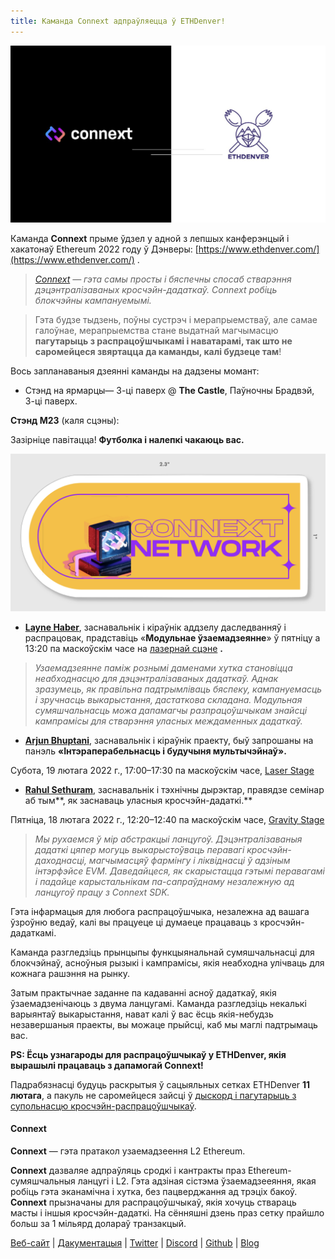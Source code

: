 ```yaml
---
title: Каманда Connext адпраўляецца ў ETHDenver!
---
```


![](/blog/2/1.jpeg)

Каманда **Connext** прыме ўдзел у адной з лепшых канферэнцый і хакатонаў Ethereum 2022 году ў Дэнверы: [https://www.ethdenver.com/](https://www.ethdenver.com/) .

> [_Connext_](https://connext.network/) _— гэта самы просты і бяспечны спосаб стварэння дэцэнтралізаваных кросчэйн-дадаткаў. Connext робіць блокчэйны кампануемымі._

> Гэта будзе тыдзень, поўны сустрэч і мерапрыемстваў, але самае галоўнае, мерапрыемства стане выдатнай магчымасцю **пагутарыць з распрацоўшчыкамі і наватарамі, так што не саромейцеся звяртацца да каманды, калі будзеце там**!

Вось запланаваныя дзеянні каманды на дадзены момант:

*   Стэнд на ярмарцы— 3-ці паверх @ **The Castle**, Паўночны Брадвэй, 3-ці паверх.

**Стэнд M23** (каля сцэны):

Зазірніце павітацца! **Футболка і налепкі чакаюць вас.**

![](/blog/2/2.png)

*   [**Layne Haber**](https://twitter.com/LayneHaber), заснавальнік і кіраўнік аддзелу даследванняў і распрацовак, прадставіць «**Модульнае ўзаемадзеянне**» ў пятніцу а 13:20 па маскоўскім часе на [лазернай сцэне](https://ethdenver.sched.com/venue/%2A+Laser+Stage?iframe=yes&w=100%&sidebar=yes&bg=no) **.**

> _Узаемадзеянне паміж рознымі даменами хутка становіцца неабходнасцю для дэцэнтралізаваных дадаткаў. Аднак зразумець, як правільна падтрымліваць бяспеку, кампануемасць і зручнасць выкарыстання, дастаткова складана. Модульная сумяшчальнасць можа дапамагчы разпрацоўшчыкам знайсці кампрамісы для стварэння уласных междаменных дадаткаў._

*   [**Arjun Bhuptani**](https://twitter.com/arjunbhuptani), заснавальнік і кіраўнік праекту, быў запрошаны на панэль **«Інтэраперабельнасць і будучыня мультычэйнаў».**

Субота, 19 лютага 2022 г., 17:00–17:30 па маскоўскім часе, [Laser Stage](https://ethdenver.sched.com/venue/%2A+Laser+Stage?iframe=yes&w=100%&sidebar=yes&bg=no)

*   [**Rahul Sethuram**](https://twitter.com/RHLSTHRM), заснавальнік і тэхнічны дырэктар, правядзе семінар аб тым**, як заснаваць уласныя кросчэйн-дадаткі.**

Пятніца, 18 лютага 2022 г., 12:20–12:40 па маскоўскім часе, [Gravity Stage](https://ethdenver.sched.com/venue/%2A+Gravity+Stage?iframe=yes&w=100%&sidebar=yes&bg=no)

> _Мы рухаемся ў мір абстракцыі ланцугоў. Дэцэнтралізаваныя дадаткі цяпер могуць выкарыстоўваць перавагі кросчэйн-даходнасці, магчымасцяў фармінгу і ліквіднасці ў адзіным інтэрфэйсе EVM. Даведайцеся, як скарыстацца гэтымі перавагамі і падайце карыстальнікам па-сапраўднаму незалежную ад ланцугоў працу з Connext SDK._

Гэта інфармацыя для любога распрацоўшчыка, незалежна ад вашага ўзроўню ведаў, калі вы працуеце ці думаеце працаваць з кросчэйн-дадаткамі.

Каманда разгледзіць прынцыпы функцыянальнай сумяшчальнасці для блокчэйнаў, асноўныя рызыкі і кампрамісы, якія неабходна улічваць для кожнага рашэння на рынку.

Затым практычнае заданне па кадаванні асноў дадаткаў, якія ўзаемадзенічаюць з двума ланцугамі. Каманда разгледзіць некалькі варыянтаў выкарыстання, нават калі ў вас ёсць якія-небудзь незавершаныя праекты, вы можаце прыйсці, каб мы маглі падтрымаць вас.

**PS: Ёсць узнагароды для распрацоўшчыкаў у ETHDenver, якія вырашылі працаваць з дапамогай Connext!**

Падрабязнасці будуць раскрытыя ў сацыяльных сетках ETHDenver **11 лютага**, а пакуль не саромейцеся зайсці ў [дыскорд і пагутарыць з супольнасцю кросчэйн-распрацоўшчыкаў](https://discord.gg/raNmNb5).

#### Connext

**Connext** — гэта пратакол узаемадзеення L2 Ethereum.

**Connext** дазваляе адпраўляць сродкі і кантракты праз Ethereum-сумяшчальныя ланцугі і L2. Гэта адзіная сістэма ўзаемадзееяння, якая робіць гэта эканамічна і хутка, без пацверджання ад трэціх бакоў. **Connext** прызначаны для распрацоўшчыкаў, якія хочуць ствараць масты і іншыя кросчэйн-дадаткі. На сённяшні дзень праз сетку прайшло больш за 1 мільярд долараў транзакцый.

[Веб-сайт](https://connext.network/) | [Дакументацыя](https://docs.connext.network/) | [Twitter](https://twitter.com/connextnetwork) | [Discord](https://discord.gg/raNmNb5) | [Github](https://github.com/connext) | [Blog](https://medium.com/connext)
